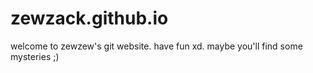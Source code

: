 # zewzack.github.io
welcome to zewzew's git website. have fun xd. maybe you'll find some mysteries ;) 
